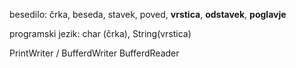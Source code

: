 besedilo:
črka, beseda, stavek, poved, **vrstica**, **odstavek**, **poglavje**

programski jezik:
char (črka), String(vrstica)

PrintWriter / BufferdWriter
BufferdReader
